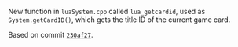 New function in `luaSystem.cpp` called `lua_getcardid`, used as `System.getCardID()`, which gets the title ID of the current game card.

Based on commit [`230af27`](https://github.com/Rinnegatamante/lpp-3ds/tree/230af270e010785d767716317357d57a201d5773).